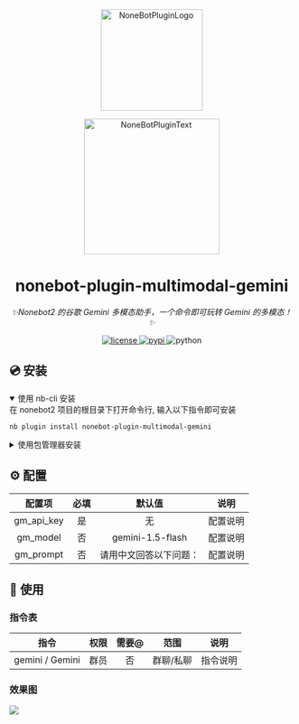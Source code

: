 <div align="center">
  <a href="https://v2.nonebot.dev/store"><img src="https://s2.loli.net/2024/12/05/97BPodAZpy4GEuh.png" width="180" height="180" alt="NoneBotPluginLogo"></a>
  <br>
  <p><img src="https://github.com/A-kirami/nonebot-plugin-template/blob/resources/NoneBotPlugin.svg" width="240" alt="NoneBotPluginText"></p>
</div>

<div align="center">

# nonebot-plugin-multimodal-gemini

_✨Nonebot2 的谷歌 Gemini 多模态助手，一个命令即可玩转 Gemini 的多模态！✨_

<a href="./LICENSE">
    <img src="https://img.shields.io/github/license/owner/nonebot-plugin-multimodal-gemini.svg" alt="license">
</a>
<a href="https://pypi.org/project/nonebot-plugin-multimodal-gemini/">
    <img src="https://img.shields.io/pypi/v/nonebot-plugin-multimodal-gemini.svg" alt="pypi">
</a>
<img src="https://img.shields.io/badge/python-3.9+-blue.svg" alt="python">

</div>

## 💿 安装

<details open>
<summary>使用 nb-cli 安装</summary>
在 nonebot2 项目的根目录下打开命令行, 输入以下指令即可安装

    nb plugin install nonebot-plugin-multimodal-gemini

</details>

<details>
<summary>使用包管理器安装</summary>
在 nonebot2 项目的插件目录下, 打开命令行, 根据你使用的包管理器, 输入相应的安装命令

<details>
<summary>pip</summary>

    pip install nonebot-plugin-multimodal-gemini
</details>
<details>
<summary>pdm</summary>

    pdm add nonebot-plugin-multimodal-gemini
</details>
<details>
<summary>poetry</summary>

    poetry add nonebot-plugin-multimodal-gemini
</details>
<details>
<summary>conda</summary>

    conda install nonebot-plugin-multimodal-gemini
</details>

打开 nonebot2 项目根目录下的 `pyproject.toml` 文件, 在 `[tool.nonebot]` 部分追加写入

    plugins = ["nonebot-plugin-multimodal-gemini"]

</details>

## ⚙️ 配置

| 配置项 | 必填 | 默认值 | 说明 |
|:-----:|:----:|:----:|:----:|
| gm_api_key | 是 | 无 | 配置说明 |
| gm_model | 否 | gemini-1.5-flash | 配置说明 |
| gm_prompt | 否 | 请用中文回答以下问题： | 配置说明 |

## 🎉 使用

### 指令表
|       指令        | 权限 | 需要@ |  范围   | 说明 |
|:---------------:|:----:|:----:|:-----:|:----:|
| gemini / Gemini | 群员 | 否 | 群聊/私聊 | 指令说明 |

### 效果图

![](https://s2.loli.net/2024/12/05/2toGhBxZLzeHk9V.png)